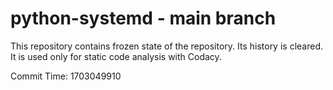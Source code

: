 # python-systemd - main branch

This repository contains frozen state of the repository.
Its history is cleared. It is used only for static code
analysis with Codacy.

Commit Time: 1703049910